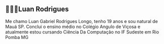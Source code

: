 ## 👨🏻‍💻Luan Rodrigues



Me chamo Luan Gabriel Rodrigues Longo, tenho 19 anos e sou natural de Mauá SP. Conclui o ensino médio no Colégio Angulo de Viçosa e atualmente estou cursando Ciência Da Computação no IF Sudeste em Rio Pomba MG

